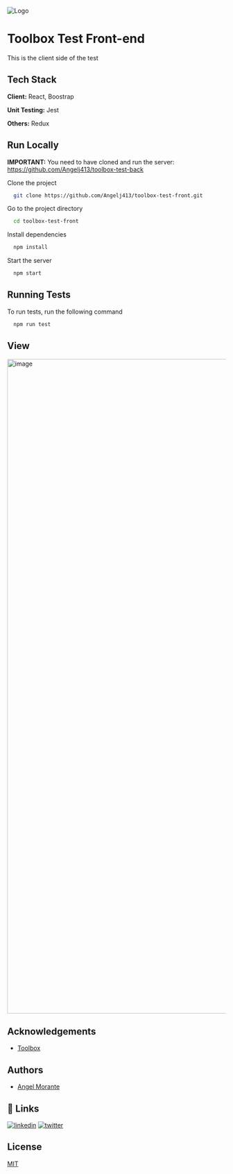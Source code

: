 
![Logo](https://media.licdn.com/dms/image/C4D0BAQHgpzIdFSF3LQ/company-logo_200_200/0/1669911798947?e=2147483647&v=beta&t=C6w3bpSchBArbbETeBSqcnMptHyWo6OnWI3knNex7E0)


# Toolbox Test Front-end

This is the client side of the test


## Tech Stack

**Client:** React, Boostrap

**Unit Testing:** Jest

**Others:** Redux


## Run Locally

**IMPORTANT:** You need to have cloned and run the server: https://github.com/Angelj413/toolbox-test-back

Clone the project

```bash
  git clone https://github.com/Angelj413/toolbox-test-front.git
```

Go to the project directory

```bash
  cd toolbox-test-front
```

Install dependencies

```bash
  npm install
```

Start the server

```bash
  npm start
```


## Running Tests

To run tests, run the following command

```bash
  npm run test
```

## View
<img width="1509" alt="image" src="https://user-images.githubusercontent.com/24698585/233446359-7159667b-c1d0-411d-847a-32b5f640c0ed.png">


## Acknowledgements

 - [Toolbox](https://www.toolboxtve.com/)


## Authors

- [Angel Morante](https://github.com/Angelj413)


## 🔗 Links
[![linkedin](https://img.shields.io/badge/linkedin-0A66C2?style=for-the-badge&logo=linkedin&logoColor=white)](https://www.linkedin.com/in/angel-jes%C3%BAs-morante-3a815b125/)
[![twitter](https://img.shields.io/badge/twitter-1DA1F2?style=for-the-badge&logo=twitter&logoColor=white)](https://twitter.com/Amorante413)


## License

[MIT](https://choosealicense.com/licenses/mit/)

